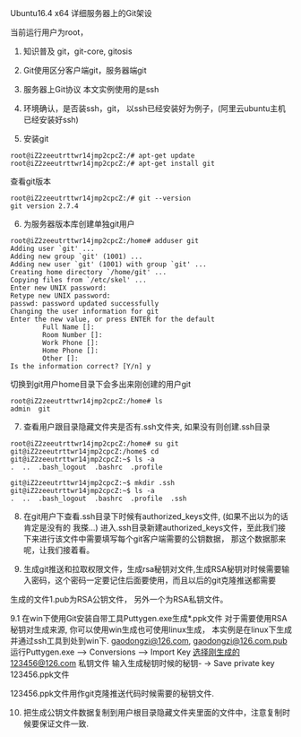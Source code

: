 
Ubuntu16.4 x64 详细服务器上的Git架设

当前运行用户为root，

1. 知识普及 git，git-core, gitosis

2. Git使用区分客户端git，服务器端git

3. 服务器上Git协议 本文实例使用的是ssh

4. 环境确认，是否装ssh，git， 以ssh已经安装好为例子，(阿里云ubuntu主机已经安装好ssh)

5. 安装git
```
root@iZ2zeeutrttwr14jmp2cpcZ:/# apt-get update
root@iZ2zeeutrttwr14jmp2cpcZ:/# apt-get install git
```

查看git版本
```
root@iZ2zeeutrttwr14jmp2cpcZ:/# git --version
git version 2.7.4
```

6. 为服务器版本库创建单独git用户
```
root@iZ2zeeutrttwr14jmp2cpcZ:/home# adduser git
Adding user `git' ...
Adding new group `git' (1001) ...
Adding new user `git' (1001) with group `git' ...
Creating home directory `/home/git' ...
Copying files from `/etc/skel' ...
Enter new UNIX password:
Retype new UNIX password:
passwd: password updated successfully
Changing the user information for git
Enter the new value, or press ENTER for the default
        Full Name []:
        Room Number []:
        Work Phone []:
        Home Phone []:
        Other []:
Is the information correct? [Y/n] y
```
切换到git用户home目录下会多出来刚创建的用户git
```
root@iZ2zeeutrttwr14jmp2cpcZ:/home# ls
admin  git
```

7. 查看用户跟目录隐藏文件夹是否有.ssh文件夹, 如果没有则创建.ssh目录
```
root@iZ2zeeutrttwr14jmp2cpcZ:/home# su git
git@iZ2zeeutrttwr14jmp2cpcZ:/home$ cd
git@iZ2zeeutrttwr14jmp2cpcZ:~$ ls -a
.  ..  .bash_logout  .bashrc  .profile

git@iZ2zeeutrttwr14jmp2cpcZ:~$ mkdir .ssh
git@iZ2zeeutrttwr14jmp2cpcZ:~$ ls -a
.  ..  .bash_logout  .bashrc  .profile  .ssh
```

8. 在git用户下查看.ssh目录下时候有authorized_keys文件, (如果不出以为的话肯定是没有的 我搽...)
进入.ssh目录新建authorized_keys文件，至此我们接下来进行该文件中需要填写每个git客户端需要的公钥数据， 那这个数据那来呢，让我们接着看。

9. 生成git推送和拉取权限文件，生成rsa秘钥对文件,生成RSA秘钥对时候需要输入密码，这个密码一定要记住后面要使用，而且以后的git克隆推送都需要


生成的文件1.pub为RSA公钥文件， 另外一个为RSA私钥文件。

9.1 在win下使用Git安装自带工具Puttygen.exe生成*.ppk文件
对于需要使用RSA秘钥对生成来源, 你可以使用win生成也可使用linux生成，
本实例是在linux下生成并通过ssh工具到处到win下.
gaodongzi@126.com, gaodongzi@126.com.pub
运行Puttygen.exe 
	--> Conversions 
		--> Import Key 选择刚生成的123456@126.com 私钥文件 输入生成秘钥时候的秘钥-
			-> Save private key 123456.ppk文件

123456.ppk文件用作git克隆推送代码时候需要的秘钥文件.
 
10. 把生成公钥文件数据复制到用户根目录隐藏文件夹里面的文件中，注意复制时候要保证文件一致.
